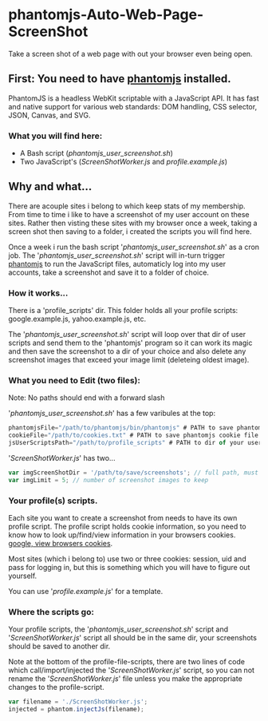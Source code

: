 # phantomjs-Auto-Web-Page-ScreenShot
Take a screen shot of a web page with out your browser even being open.

## First: You need to have [phantomjs](http://phantomjs.org/) installed.
PhantomJS is a headless WebKit scriptable with a JavaScript API. It has fast and native support for various web standards: DOM handling, CSS selector, JSON, Canvas, and SVG.

### What you will find here:
* A Bash script (*phantomjs_user_screenshot.sh*)
* Two JavaScript's (*ScreenShotWorker.js* and *profile.example.js*)

## Why and what...
There are acouple sites i belong to which keep stats of my membership. From time to time i like to have a screenshot of my user account on these sites. Rather then visting these sites with my browser once a week, taking a screen shot then saving to a folder, i created the scripts you will find here.

Once a week i run the bash script '*phantomjs_user_screenshot.sh*' as a cron job. The '*phantomjs_user_screenshot.sh*' script will in-turn trigger [phantomjs](http://phantomjs.org/) to run the JavaScript files, automaticly log into my user accounts, take a screenshot and save it to a folder of choice.

### How it works...
There is a 'profile_scripts' dir. This folder holds all your profile scripts: google.example.js, yahoo.example.js, etc.

The '*phantomjs_user_screenshot.sh*' script will loop over that dir of user scripts and send them to the 'phantomjs' program so it can work its magic and then save the screenshot to a dir of your choice and also delete any screenshot images that exceed your image limit (deleteing oldest image).

### What you need to Edit (two files):
Note: No paths should end with a forward slash

'*phantomjs_user_screenshot.sh*' has a few varibules at the top:
```javascript
phantomjsFile="/path/to/phantomjs/bin/phantomjs" # PATH to save phantomjs executable
cookieFile="/path/to/cookies.txt" # PATH to save phantomjs cookie file
jsUserScriptsPath="/path/to/profile_scripts" # PATH to dir of your userscripts
```

'*ScreenShotWorker.js*' has two...
```javascript
var imgScreenShotDir = '/path/to/save/screenshots'; // full path, must NOT end with forward slash
var imgLimit = 5; // number of screenshot images to keep
```

### Your profile(s) scripts.
Each site you want to create a screenshot from needs to have its own profile script. The profile script holds cookie information, so you need to know how to look up/find/view information in your browsers cookies. [google, view browsers cookies](https://www.google.com/search?q=view+your+cookies+in+different+browsers).

Most sites (which i belong to) use two or three cookies: session, uid and pass for logging in, but this is something which you will have to figure out yourself.

You can use '*profile.example.js*' for a template.


### Where the scripts go:
Your profile scripts, the '*phantomjs_user_screenshot.sh*' script and '*ScreenShotWorker.js*' script all should be in the same dir, your screenshots should be saved to another dir.

Note at the bottom of the profile-file-scripts, there are two lines of code which call/import/injected the '*ScreenShotWorker.js*' script, so you can not rename the '*ScreenShotWorker.js*' file unless you make the appropriate changes to the profile-script.

```javascript
var filename = './ScreenShotWorker.js';
injected = phantom.injectJs(filename);
```


